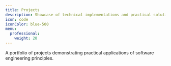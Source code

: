 ```yaml
---
title: Projects
description: Showcase of technical implementations and practical solutions
icon: code
iconColor: blue-500
menu:
  professional:
    weight: 20
---
```


A portfolio of projects demonstrating practical applications of software engineering principles.
